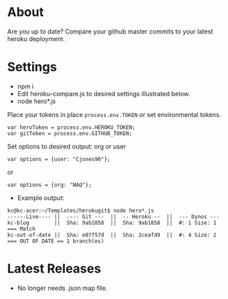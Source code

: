 # About
Are you up to date? Compare your github master commits to your latest heroku deployment.

# Settings
* npm i
* Edit heroku-compare.js to desired settings illustrated below.
* node hero*.js

Place your tokens in place `process.env.TOKEN` or set environmental tokens.

```
var heroToken = process.env.HEROKU_TOKEN;
var gitToken = process.env.GITHUB_TOKEN;
```

Set options to desired output: org or user


```
var options = {user: "Cjones90"};
```
or
```
var options = {org: "NAQ"};
```

* Example output:

```
kc@kc-acer:~/Templates/herokugit$ node hero*.js
------Live---- ||  ---- Git ---  ||  -- Heroku --  ||  --- Dynos ---
kc-blog        ||  Sha: 9ab1858  ||  Sha: 9ab1858  ||  #: 1 Size: 1   === Match
kc-out-of-date ||  Sha: e07f57d  ||  Sha: 2ceafd9  ||  #: 4 Size: 2   === OUT OF DATE == 1 branch(es)
```


# Latest Releases
* No longer needs .json map file.
